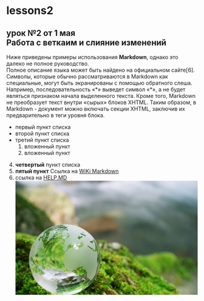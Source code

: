 # lessons2
## урок №2 от 1 мая <br/>Работа с веткаим и слияние изменений
Ниже приведены примеры использования __Markdown__, однако это далеко не полное руководство.<br/>Полное описание языка может быть найдено на официальном сайте[6].<br/>Символы, которые обычно рассматриваются в Markdown как специальные, могут быть экранированы с помощью обратного слеша. <br/>Например, последовательность «\*» выведет символ «*», а не будет являться признаком начала выделенного текста. Кроме того, Markdown не преобразует текст внутри «сырых» блоков XHTML. 
Таким образом, в Markdown - документ можно включать секции XHTML, заключив их предварительно в теги уровня блока.

- первый пункт списка
- второй пункт списка
- третий пункт списка
   1. вложенный пункт
   2. вложенный пункт
4. **четвертый** пункт списка
5. **пятый пункт**
Ссылка на [WiKi Markdown](https://ru.wikipedia.org/wiki/Markdown) 
6. ссылка на [HELP.MD](HELP.MD)
![logo](desalination.jpg)